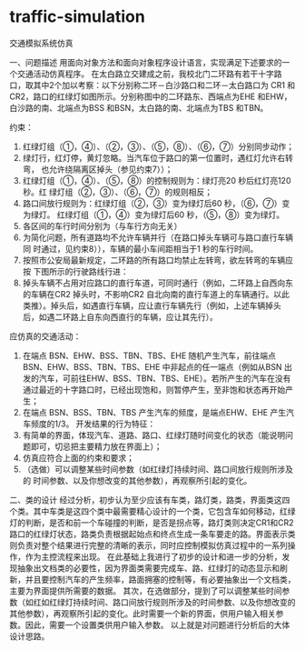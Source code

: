 traffic-simulation
==================

交通模拟系统仿真

一、问题描述
用面向对象方法和面向对象程序设计语言，实现满足下述要求的一个交通活动仿真程序。
在太白路立交建成之前，我校北门二环路有若干十字路口，取其中2个加以考察：以下分别称二环－白沙路口和二环－太白路口为 CR1 和CR2，路口的红绿灯如图所示。分别称图中的二环路东、西端点为EHE 和EHW，白沙路的南、北端点为BSS 和BSN，太白路的南、北端点为TBS 和TBN。

约束：
1) 红绿灯组（①，④）、（②，③）、（⑤，⑧）、（⑥，⑦）分别同步动作；
2) 绿灯行，红灯停，黄灯忽略。当汽车位于路口的第一位置时，遇红灯允许右转弯，
也允许绕隔离区掉头（参见约束7））；
3) 红绿灯组（①，④）、（⑤，⑧）的控制规则为：绿灯亮20 秒后红灯亮120 秒。红
绿灯组（②，③）、（⑥，⑦）的规则相反；
4) 路口间放行规则为：红绿灯组（②，③）变为绿灯后60 秒，（⑥，⑦）变为绿灯。
红绿灯组（①，④）变为绿灯后60 秒，（⑤，⑧）变为绿灯。
5) 各区间的车行时间分别为（与车行方向无关）
6) 为简化问题，所有道路均不允许车辆并行（在路口掉头车辆可与路口直行车辆同
时通过，见约束8）），车辆的最小车间距相当于1 秒的车行时间。
7) 按照市公安局最新规定，二环路的所有路口均禁止左转弯，欲左转弯的车辆应按
下图所示的行驶路线行进：
8) 掉头车辆不占用对应路口的直行车道，可同时通行（例如，二环路上自西向东的车辆在CR2 掉头时，不影响CR2 自北向南的直行车道上的车辆通行。以此类推）。掉头后，如遇直行车辆，应让直行车辆先行（例如，上述车辆掉头后，如遇二环路上自东向西直行的车辆，应让其先行）。

应仿真的交通活动：
1) 在端点 BSN、EHW、BSS、TBN、TBS、EHE 随机产生汽车，前往端点BSN、EHW、BSS、TBN、TBS、EHE 中非起点的任一端点（例如从BSN 出发的汽车，可前往EHW、BSS、TBN、TBS、EHE）。若所产生的汽车在没有通过最近的十字路口时，已经出现饱和，则暂停产生，至非饱和状态再开始产生；
2) 在端点 BSN、BSS、TBN、TBS 产生汽车的频度，是端点EHW、EHE 产生汽车频度的1/3。
开发结果的行为特征：
1) 有简单的界面，体现汽车、道路、路口、红绿灯随时间变化的状态（能说明问题即可，切忌把主要精力放在界面上）；
2) 仿真应符合上面的约束和要求；
3) （选做）可以调整某些时间参数（如红绿灯持续时间、路口间放行规则所涉及的
时间参数、以及你想改变的其他参数），再观察所引起的变化。

二、类的设计
经过分析，初步认为至少应该有车类，路灯类，路类，界面类这四个类。其中车类是这四个类中最需要精心设计的一个类，它包含车如何移动，红绿灯的判断，是否和前一个车碰撞的判断，是否是拐点等，路灯类则决定CR1和CR2路口的红绿灯状态，路类负责根据起始点和终点生成一条车要走的路。界面表示类则负责对整个结果进行完整的清晰的表示，同时应控制模拟仿真过程中的一系列操作，作为主控流程来出现。
在此基础上我进行了初步的设计和进一步的分析，发现抽象出文档类的必要性，因为界面类需要完成车、路、红绿灯的动态显示和刷新，并且要控制汽车的产生频率，路面拥塞的控制等，有必要抽象出一个文档类，主要为界面提供所需要的数据。
其次，在选做部分，提到了可以调整某些时间参数（如红如红绿灯持续时间、路口间放行规则所涉及的时间参数、以及你想改变的其他参数），再观察所引起的变化。此时需要一个新的界面，供用户输入相关参数。因此，需要一个设置类供用户输入参数。
以上就是对问题进行分析后的大体设计思路。


